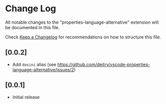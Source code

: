 # Change Log

All notable changes to the "properties-language-alternative" extension will be documented in this file.

Check [Keep a Changelog](http://keepachangelog.com/) for recommendations on how to structure this file.

## [0.0.2]

- Add `dosini` alias (see https://github.com/deitry/vscode-properties-language-alternative/issues/2)

## [0.0.1]

- Initial release
